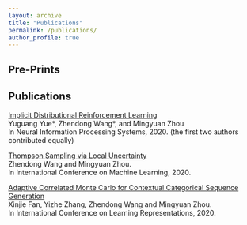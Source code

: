 ```yaml
---
layout: archive
title: "Publications"
permalink: /publications/
author_profile: true
---
```


## Pre-Prints


## Publications

[Implicit Distributional Reinforcement Learning](https://arxiv.org/abs/2007.06159)  
Yuguang Yue*, Zhendong Wang*, and Mingyuan Zhou  
In Neural Information Processing Systems, 2020. (the first two authors contributed equally)

[Thompson Sampling via Local Uncertainty](https://arxiv.org/abs/1910.13673)  
Zhendong Wang and Mingyuan Zhou.  
In International Conference on Machine Learning, 2020.  

[Adaptive Correlated Monte Carlo for Contextual Categorical Sequence Generation](https://openreview.net/forum?id=r1lOgyrKDS)  
Xinjie Fan, Yizhe Zhang, Zhendong Wang and Mingyuan Zhou.  
In International Conference on Learning Representations, 2020.  
